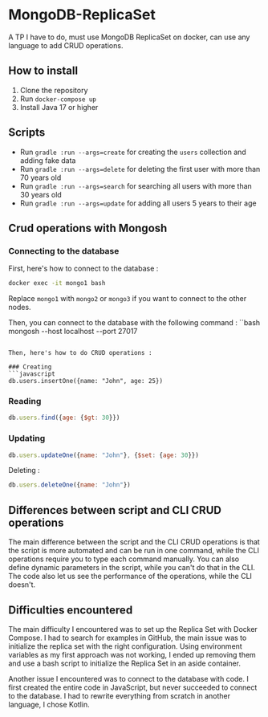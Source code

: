 # MongoDB-ReplicaSet

A TP I have to do, must use MongoDB ReplicaSet on docker, can use any language to add CRUD operations.

## How to install

1. Clone the repository
2. Run `docker-compose up`
3. Install Java 17 or higher

## Scripts

- Run `gradle :run --args=create` for creating the `users` collection and adding fake data
- Run `gradle :run --args=delete` for deleting the first user with more than 70 years old
- Run `gradle :run --args=search` for searching all users with more than 30 years old
- Run `gradle :run --args=update` for adding all users 5 years to their age

## Crud operations with Mongosh

### Connecting to the database

First, here's how to connect to the database :

```bash
docker exec -it mongo1 bash
```

Replace `mongo1` with `mongo2` or `mongo3` if you want to connect to the other nodes.

Then, you can connect to the database with the following command :
``bash
mongosh --host localhost --port 27017

```

Then, here's how to do CRUD operations :

### Creating
```javascript
db.users.insertOne({name: "John", age: 25})
```

### Reading

```javascript
db.users.find({age: {$gt: 30}})
```

### Updating

```javascript
db.users.updateOne({name: "John"}, {$set: {age: 30}})
```

Deleting :

```javascript
db.users.deleteOne({name: "John"})
```

## Differences between script and CLI CRUD operations

The main difference between the script and the CLI CRUD operations is that the script is more automated and can be run in one command, while
the CLI operations require you to type each command manually.
You can also define dynamic parameters in the script, while you can't do that in the CLI.
The code also let us see the performance of the operations, while the CLI doesn't.

## Difficulties encountered

The main difficulty I encountered was to set up the Replica Set with Docker Compose. I had to search for examples in GitHub, the main issue
was to initialize the replica set with the right configuration.
Using environment variables as my first approach was not working, I ended up removing them and use a bash script to initialize the
Replica Set in an aside container.

Another issue I encountered was to connect to the database with code. I first created the entire code in JavaScript, but never succeeded to
connect to the database. I had to rewrite everything from scratch in another language, I chose Kotlin.
